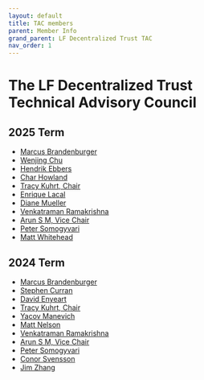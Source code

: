 ```yaml
---
layout: default
title: TAC members
parent: Member Info
grand_parent: LF Decentralized Trust TAC
nav_order: 1
---
```

[//]: # (SPDX-License-Identifier: CC-BY-4.0)

# The LF Decentralized Trust Technical Advisory Council

## 2025 Term

* [Marcus Brandenburger][mbrandenburger]
* [Wenjing Chu][wenjing]
* [Hendrik Ebbers][hendrikebbers]
* [Char Howland][cjhowland]
* [Tracy Kuhrt, Chair][tkuhrt]
* [Enrique Lacal][EnriqueL8]
* [Diane Mueller][dmueller2001]
* [Venkatraman Ramakrishna][VRamakrishna]
* [Arun S M, Vice Chair][arsulegai]
* [Peter Somogyvari][petermetz]
* [Matt Whitehead][matthew1001]

## 2024 Term

* [Marcus Brandenburger][mbrandenburger]
* [Stephen Curran][swcurran]
* [David Enyeart][denyeart]
* [Tracy Kuhrt, Chair][tkuhrt]
* [Yacov Manevich][yacovm]
* [Matt Nelson][non-fungible-nelson]
* [Venkatraman Ramakrishna][VRamakrishna]
* [Arun S M, Vice Chair][arsulegai]
* [Peter Somogyvari][petermetz]
* [Conor Svensson][conor10]
* [Jim Zhang][jimthematrix]

[EnriqueL8]: https://github.com/EnriqueL8
[VRamakrishna]: https://github.com/VRamakrishna
[arsulegai]: https://github.com/arsulegai
[cjhowland]: https://github.com/cjhowland
[conor10]: https://github.com/conor10
[denyeart]: https://github.com/denyeart
[dmueller2001]: https://github.com/dmueller2001
[hendrikebbers]: https://github.com/hendrikebbers
[jimthematrix]: https://github.com/jimthematrix
[matthew1001]: https://github.com/matthew1001
[mbrandenburger]: https://github.com/mbrandenburger
[non-fungible-nelson]: https://github.com/non-fungible-nelson
[petermetz]: https://github.com/petermetz
[swcurran]: https://github.com/swcurran
[tkuhrt]: https://github.com/tkuhrt
[wenjing]: https://github.com/wenjing
[yacovm]: https://github.com/yacovm
